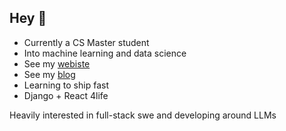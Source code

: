 ## Hey 👋
* Currently a CS Master student
* Into machine learning and data science
* See my [webiste](https://hectoragvz.github.io/)
* See my [blog](https://hectoragvz.substack.com/)
* Learning to ship fast
* Django + React 4life

Heavily interested in full-stack swe and developing around LLMs

